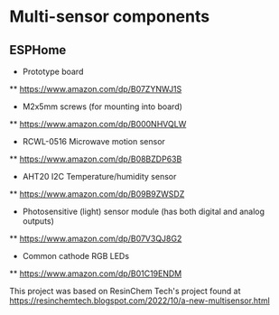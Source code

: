 # Multi-sensor components

## ESPHome

* Prototype board

** https://www.amazon.com/dp/B07ZYNWJ1S

* M2x5mm screws (for mounting into board)

** https://www.amazon.com/dp/B000NHVQLW

* RCWL-0516 Microwave motion sensor

** https://www.amazon.com/dp/B08BZDP63B

* AHT20 I2C Temperature/humidity sensor

** https://www.amazon.com/dp/B09B9ZWSDZ

* Photosensitive (light) sensor module (has both digital and analog outputs)

** https://www.amazon.com/dp/B07V3QJ8G2

* Common cathode RGB LEDs

** https://www.amazon.com/dp/B01C19ENDM

This project was based on ResinChem Tech's project found at
https://resinchemtech.blogspot.com/2022/10/a-new-multisensor.html
